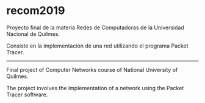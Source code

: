 # recom2019
Proyecto final de la materia Redes de Computadoras de la Universidad Nacional de Quilmes.

Consiste en la implementación de una red utilizando el programa Packet Tracer.

***
Final project of Computer Networks course of National University of Quilmes.

The project involves the implementation of a network using the Packet Tracer software.




